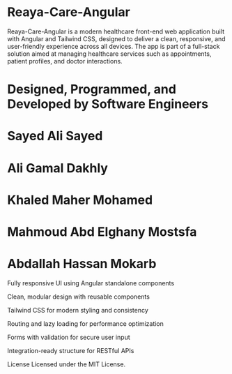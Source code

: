 # Reaya-Care-Angular

Reaya-Care-Angular is a modern healthcare front-end web application built with Angular and Tailwind CSS, designed to deliver a clean, responsive, and user-friendly experience across all devices. The app is part of a full-stack solution aimed at managing healthcare services such as appointments, patient profiles, and doctor interactions.

# Designed, Programmed, and Developed by Software Engineers

# Sayed Ali Sayed

# Ali Gamal Dakhly

# Khaled Maher Mohamed

# Mahmoud Abd Elghany Mostsfa

# Abdallah Hassan Mokarb

Fully responsive UI using Angular standalone components

Clean, modular design with reusable components

Tailwind CSS for modern styling and consistency

Routing and lazy loading for performance optimization

Forms with validation for secure user input

Integration-ready structure for RESTful APIs

License
Licensed under the MIT License.
